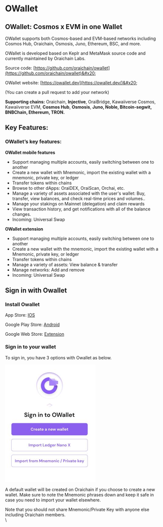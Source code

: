 # OWallet

## OWallet: Cosmos x EVM in one Wallet&#x20;

OWallet supports both Cosmos-based and EVM-based networks including Cosmos Hub, Oraichain, Osmosis, Juno, Ethereum, BSC, and more.&#x20;

OWallet is developed based on Keplr and MetaMask source code and currently maintained by Oraichain Labs.&#x20;

Source code: [https://github.com/oraichain/owallet](https://github.com/oraichain/owallet)&#x20;

OWallet website: [https://owallet.dev](https://owallet.dev/)&#x20;

(You can create a pull request to add your network)

**Supporting chains:** Oraichain, **Injective**, OraiBridge, Kawaiiverse Cosmos,  Kawaiiverse EVM, **Cosmos Hub**, **Osmosis**, **Juno, Noble, Bitcoin-segwit,** **BNBChain, Ethereum, TRON.**&#x20;

## Key Features:&#x20;

### OWallet’s key features:

**OWallet mobile features**

* Support managing multiple accounts, easily switching between one to another
* Create a new wallet with Mnemonic, import the existing wallet with a mnemonic, private key, or ledger
* Transfer tokens within chains
* Browse to other dApps: OraiDEX, OraiScan, Orchai, etc.
* Manage a variety of assets associated with the user's wallet: Buy, transfer, view balances, and check real-time prices and volumes..
* Manage your stakings on Mainnet (delegation) and claim rewards&#x20;
* View transaction history, and get notifications with all of the balance changes.&#x20;
* Incoming: Universal Swap

**OWallet extension**

* Support managing multiple accounts, easily switching between one to another
* Create a new wallet with the mnemonic, import the existing wallet with a Mnemonic, private key, or ledger
* Transfer tokens within chains
* Manage a variety of assets: View balance & transfer
* Manage networks: Add and remove
* Incoming: Universal Swap

## Sign  in with Owallet&#x20;

### Install Owallet

App Store: [IOS](https://apps.apple.com/vn/app/owallet/id1626035069)

Google Play Store: [Android](https://play.google.com/store/apps/details?id=com.io.owallet)

Google Web Store: [Extension](https://chrome.google.com/webstore/detail/owallet/hhejbopdnpbjgomhpmegemnjogflenga)

### Sign in to your wallet

To sign in, you have 3 options with Owallet as below.

![](<../../.gitbook/assets/image (2).png>)

A default wallet will be created on Oraichain if you choose to create a new wallet. Make sure to note the Mnemonic phrases down and keep it safe in case you need to import your wallet elsewhere.&#x20;

Note that you should not share Mnemonic/Private Key with anyone else including Oraichain members. \
\



